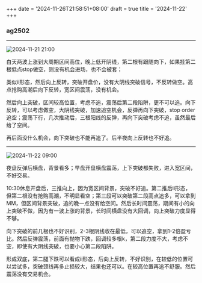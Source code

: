 +++
date = '2024-11-26T21:58:51+08:00'
draft = true
title = '2024-11-22'
+++

### ag2502

---

![2024-11-21 21:00](/img/2024-11-23-01-33-21.png)

白天两波上涨到大周期区间高位，晚上低开阴线，第二根有跟随向下，如果挂第二根低点stop做空，则没有机会进场，也不会被套；

类似ii形态，然后向上反转，突破开盘价，没有大阴线突破信号，不反转做空。高点抢购高潮后向下反转，宽区间震荡，没有机会。

然后向上突破，区间较高位置，考虑不追，震荡后第二段陷阱，更不可以追。向下反转，可以考虑做空，大阴线突破，加速追空机会，反弹再向下突破，stop order 追空；震荡下行，几次推动后，三根阳线的反弹，再向下突破考虑不追，虽然最后给了空间。

再后面没什么机会，向下突破也不能再追了。后半夜向上反转也不好追。

---

![2024-11-22 09:00](/img/2024-11-23-01-58-14.png)

夜盘反弹后横盘，背景看多；早盘开盘横盘震荡，上下突破都失败，进入宽区间，不好交易。

10:30休息开盘后，三推向上，因为宽区间背景，突破不好追。第二推后ii形态，但第二根没有抢购高潮，不明显看空；第三段可以突破第二段高点追多，可以拿到MM，但区间背景突破，追的晚一点没有给空间。然后长时间震荡，期间有小的向上突破不做，因为有一波上涨的背景，长时间横盘没有大回调，向上突破力度显得不够。

向下突破的前几根也不好识别，2-3根阴线收在最低，可以追空，拿到1-2倍盈亏比。然后反弹震荡，前面有抛物下跌，回调较多根k，第二段力度不大，考虑不空，即使有大阴线突破，也要小心第二段陷阱。

形成双底，第二腿下跌可以看成ii形态，后向上反转，不好识别，在较低的位置可以尝试多，突破颈线再多止损较大，结果也还可以。在较高位置再追不舒服。然后震荡没有交易机会。
